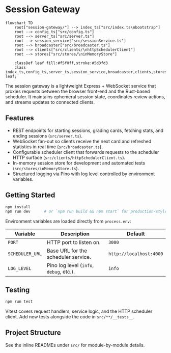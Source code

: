 # Session Gateway

```mermaid
flowchart TD
    root["session-gateway/"] --> index_ts["src/index.ts\nbootstrap"]
    root --> config_ts["src/config.ts"]
    root --> server_ts["src/server.ts"]
    root --> session_service["src/sessionService.ts"]
    root --> broadcaster["src/broadcaster.ts"]
    root --> clients["src/clients/\nhttpSchedulerClient"]
    root --> stores["src/stores/\ninMemoryStore"]

    classDef leaf fill:#f5f0ff,stroke:#5d3fd3
    class index_ts,config_ts,server_ts,session_service,broadcaster,clients,stores leaf;
```

The session gateway is a lightweight Express + WebSocket service that proxies requests between the browser front-end and the Rust-based scheduler. It maintains ephemeral session state, coordinates review actions, and streams updates to connected clients.

## Features

* REST endpoints for starting sessions, grading cards, fetching stats, and ending sessions (`src/server.ts`).
* WebSocket fan-out so clients receive the next card and refreshed statistics in real time (`src/broadcaster.ts`).
* Configurable scheduler client that forwards requests to the scheduler HTTP surface (`src/clients/httpSchedulerClient.ts`).
* In-memory session store for development and automated tests (`src/stores/inMemoryStore.ts`).
* Structured logging via Pino with log level controlled by environment variables.

## Getting Started

```bash
npm install
npm run dev      # or `npm run build && npm start` for production-style runs
```

Environment variables are loaded directly from `process.env`:

| Variable | Description | Default |
| --- | --- | --- |
| `PORT` | HTTP port to listen on. | `3000` |
| `SCHEDULER_URL` | Base URL for the scheduler service. | `http://localhost:4000` |
| `LOG_LEVEL` | Pino log level (`info`, `debug`, etc.). | `info` |

## Testing

```bash
npm run test
```

Vitest covers request handlers, service logic, and the HTTP scheduler client. Add new tests alongside the code in `src/**/__tests__`.

## Project Structure

See the inline READMEs under `src/` for module-by-module details.
